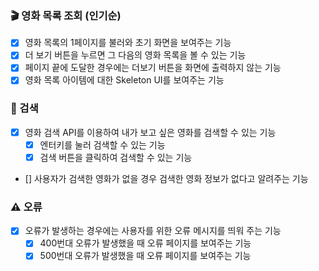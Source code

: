 ### 🎬 영화 목록 조회 (인기순)

- [x] 영화 목록의 1페이지를 불러와 초기 화면을 보여주는 기능
- [x] 더 보기 버튼을 누르면 그 다음의 영화 목록을 볼 수 있는 기능
- [x] 페이지 끝에 도달한 경우에는 더보기 버튼을 화면에 출력하지 않는 기능
- [x] 영화 목록 아이템에 대한 Skeleton UI를 보여주는 기능

### 🔎 검색

- [x] 영화 검색 API를 이용하여 내가 보고 싶은 영화를 검색할 수 있는 기능
  - [x] 엔터키를 눌러 검색할 수 있는 기능
  - [x] 검색 버튼을 클릭하여 검색할 수 있는 기능
- [] 사용자가 검색한 영화가 없을 경우 검색한 영화 정보가 없다고 알려주는 기능

### ⚠️ 오류

- [x] 오류가 발생하는 경우에는 사용자를 위한 오류 메시지를 띄워 주는 기능
  - [x] 400번대 오류가 발생했을 때 오류 페이지를 보여주는 기능
  - [x] 500번대 오류가 발생했을 때 오류 페이지를 보여주는 기능
